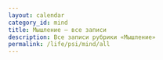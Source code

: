 ```yaml
---
layout: calendar
category_id: mind
title: Мышление — все записи
description: Все записи рубрики «Мышление»
permalink: /life/psi/mind/all
---
```

